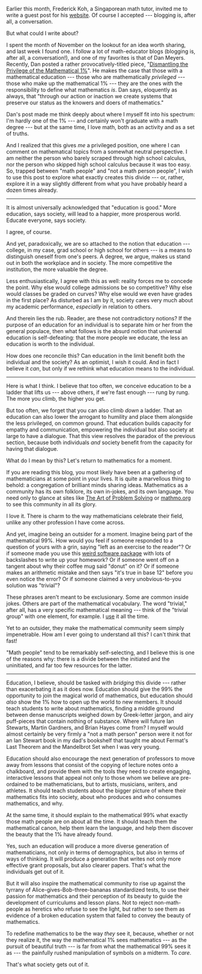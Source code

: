 Earlier this month, Frederick Koh, a Singaporean math tutor, invited me to
write a guest post for his [website](http://www.whitegroupmaths.com). Of course
I accepted --- blogging is, after all, a conversation.

But what could I write about?

I spent the month of November on the lookout for an idea worth sharing, and
last week I found one. I follow a lot of math-educator blogs (blogging is,
after all, a conversation!), and one of my favorites is that of Dan Meyers.
Recently, Dan posted a rather provocatively-titled piece, "[Dismantling the
Privilege of the Mathematical
1%](http://blog.mrmeyer.com/2017/dismantling-the-privilege-of-the-mathematical-1/)".
He makes the case that those with a mathematical education --- those who are
mathematically *privileged* --- those who make up the mathematical 1% --- they
are the ones with the responsibility to define what mathematics *is*. Dan says,
eloquently as always, that "through our action or inaction we create systems
that preserve our status as the knowers and doers of mathematics."

Dan's post made me think deeply about where I myself fit into his spectrum: I'm
hardly one of the 1% --- and certainly won't graduate with a math degree ---
but at the same time, I love math, both as an activity and as a set of truths.

And I realized that this gives *me* a privileged position, one where I can
comment on mathematical topics from a somewhat neutral perspective. I am
neither the person who barely scraped through high school calculus, nor the
person who skipped high school calculus because it was too easy. So, trapped
between "math people" and "not a math person people", I wish to use this post
to explore what exactly creates this divide --- or, rather, explore it in a way
slightly different from what you have probably heard a dozen times already.

---

It is almost universally acknowledged that "education is good." More education,
says society, will lead to a happier, more prosperous world. Educate everyone,
says society.

I agree, of course.

And yet, paradoxically, we are so attached to the notion that education ---
college, in my case, grad school or high school for others --- is a means to
distinguish oneself from one's peers. A degree, we argue, makes us stand out in
both the workplace and in society. The more competitive the institution, the
more valuable the degree.

Less enthusiastically, I agree with this as well: reality forces me to concede
the point. Why else would college admissions be so competitive? Why else would
classes be graded on curves? Why else would we even have grades in the first
place? As disturbed as I am by it, society cares very much about my academic
performance, *especially* in relation to others.

And therein lies the rub. Reader, are these not contradictory notions? If the
purpose of an education for an individual is to separate him or her from the
general populace, then what follows is the absurd notion that universal
education is self-defeating: that the more people we educate, the less an
education is worth to the individual.

How does one reconcile this? Can education in the limit benefit both the
individual and the society? As an optimist, I wish it could. And in fact I
believe it *can*, but only if we rethink what education means to the
individual.

---

Here is what I think. I believe that too often, we conceive education to be a
ladder that lifts us --- above others, if we're fast enough --- rung by rung.
The more you climb, the higher you get.

But too often, we forget that you can also climb *down* a ladder. That an
education can also lower the arrogant to humility and place them alongside the
less privileged, on common ground. That education builds capacity for empathy
and communication, empowering the individual but also society at large to have
a dialogue. That this view resolves the paradox of the previous section,
because both individuals *and* society benefit from the capacity for having
that dialogue.

What do I mean by this? Let's return to mathematics for a moment.

If you are reading this blog, you most likely have been at a gathering of
mathematicians at some point in your lives. It is quite a marvellous thing to
behold: a congregation of brilliant minds sharing ideas. Mathematics as a
community has its own folklore, its own in-jokes, and its own language. You
need only to glance at sites like [The Art of Problem
Solving](https://artofproblemsolving.com/community) or
[mathmo.org](http://www.mathmo.org/test/mathmotest.html) to see this community
in all its glory.

I love it. There is charm to the way mathematicians celebrate their field,
unlike any other profession I have come across.

And yet, imagine being an outsider for a moment. Imagine being part of the
mathematical 99%. How would you feel if someone responded to a question of
yours with a grin, saying "left as an exercise to the reader"? Or if someone
made you use this [weird software
package](http://www.danielallington.net/2016/09/the-latex-fetish/) with lots of
backslashes to write up your homework? Or if someone went off on a tangent
about why their coffee mug said "donut" on it? Or if someone makes an
arithmetic mistake and then says "it's true in base 12" before you even notice
the error? Or if someone claimed a very unobvious-to-you solution was
"trivial"?

These phrases aren't meant to be exclusionary. Some are common inside jokes.
Others are part of the mathematical vocabulary. The word "trivial," after all,
has a very specific mathematical meaning --- think of the "trivial group" with
one element, for example. I
[use](https://www.google.com/search?client=safari&rls=en&q=trivial+site:hardmath123.github.io&ie=UTF-8&oe=UTF-8)
it all the time.

Yet to an outsider, they make the mathematical community seem simply
impenetrable. How am I ever going to understand all this? I can't think that
fast!

"Math people" tend to be remarkably self-selecting, and I believe this is one
of the reasons why: there is a divide between the initiated and the
uninitiated, and far too few resources for the latter.

---

Education, I believe, should be tasked with *bridging* this divide --- rather
than exacerbating it as it does now. Education should give the 99% the
opportunity to join the magical world of mathematics, but education should
*also* show the 1% how to open up the world to new members. It should teach
students to write about mathematics, finding a middle ground between dense
manuscripts weighed down by Greek-letter jargon, and airy puff-pieces that
contain nothing of substance. Where will future Ian Stewarts, Martin Gardners,
and Brian Hayes come from? I myself would almost certainly be very firmly a
"not a math person" person were it not for an Ian Stewart book in my dad's
bookshelf that taught me about Fermat's Last Theorem and the Mandelbrot Set
when I was very young.

Education should also encourage the next generation of professors to move away
from lessons that consist of the copying of lecture notes onto a chalkboard,
and provide them with the tools they need to create engaging, interactive
lessons that appeal not only to those whom we believe are pre-ordained to be
mathematicians, but to artists, musicians, writers, and athletes. It should
teach students about the bigger picture of where their mathematics fits into
society, about who produces and who consumes mathematics, and why.

At the same time, it should explain to the mathematical 99% what exactly those
math people are on about all the time. It should teach them the mathematical
canon, help them learn the language, and help them discover the beauty that the
1% have already found.

Yes, such an education will produce a more diverse generation of
mathematicians, not only in terms of demographics, but also in terms of ways of
thinking. It will produce a generation that writes not only more effective
grant proposals, but also clearer papers. That's what the individuals get out
of it.

But it will also inspire the mathematical community to rise up against the
tyrrany of Alice-gives-Bob-three-bananas standardized tests, to use their
passion for mathematics and their perception of its beauty to guide the
development of curriculums and lesson plans. Not to reject non-math-people as
heretics who refuse to see the light, but rather to see them as evidence of a
broken education system that failed to convey the beauty of mathematics.

To redefine mathematics to be the way *they* see it, because, whether or not
they realize it, the way the mathematical 1% sees mathematics --- as the
pursuit of beautiful truth --- is far from what the mathematical 99% sees it as
--- the painfully rushed manipulation of symbols on a midterm. To *care*.

That's what society gets out of it.
